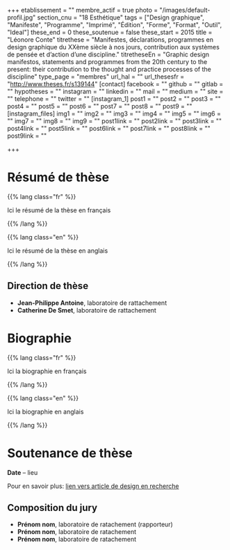 +++
etablissement = ""
membre_actif = true
photo = "/images/default-profil.jpg"
section_cnu = "18 Esthétique"
tags = ["Design graphique", "Manifeste", "Programme", "Imprimé", "Édition", "Forme", "Format", "Outil", "Ideal"]
these_end = 0
these_soutenue = false
these_start = 2015
title = "Léonore Conte"
titrethese = "Manifestes, déclarations, programmes  en design graphique du XXème siècle  à nos jours, contribution aux systèmes  de pensée et d’action d’une discipline."
titretheseEn = "Graphic design manifestos, statements  and programmes from the 20th century  to the present: their contribution to the  thought and practice processes of the discipline"
type_page = "membres"
url_hal = ""
url_thesesfr = "http://www.theses.fr/s139144"
[contact]
facebook = ""
github = ""
gitlab = ""
hypotheses = ""
instagram = ""
linkedin = ""
mail = ""
medium = ""
site = ""
telephone = ""
twitter = ""
[instagram_1]
post1 = ""
post2 = ""
post3 = ""
post4 = ""
post5 = ""
post6 = ""
post7 = ""
post8 = ""
post9 = ""
[instagram_files]
img1 = ""
img2 = ""
img3 = ""
img4 = ""
img5 = ""
img6 = ""
img7 = ""
img8 = ""
img9 = ""
post1link = ""
post2link = ""
post3link = ""
post4link = ""
post5link = ""
post6link = ""
post7link = ""
post8link = ""
post9link = ""

+++

<!-- Supprimer les parties non remplies (supprimer les blocks de lang s'il n'y a pas deux langues). Tu es libre d'ajouter ce que tu veux à cette partie -->

# Résumé de thèse

{{% lang class="fr" %}}

Ici le résumé de la thèse en français

{{% /lang %}}

{{% lang class="en" %}}

Ici le résumé de la thèse en anglais

{{% /lang %}}

## Direction de thèse

* **Jean-Philippe Antoine**, laboratoire de rattachement
* **Catherine De Smet**, laboratoire de rattachement

# Biographie

{{% lang class="fr" %}}

Ici la biographie en français

{{% /lang %}}

{{% lang class="en" %}}

Ici la biographie en anglais

{{% /lang %}}

# Soutenance de thèse

**Date** – lieu

Pour en savoir plus: [lien vers article de design en recherche]()

## Composition du jury

* **Prénom nom**, laboratoire de ratachement (rapporteur)
* **Prénom nom**, laboratoire de ratachement
* **Prénom nom**, laboratoire de ratachement